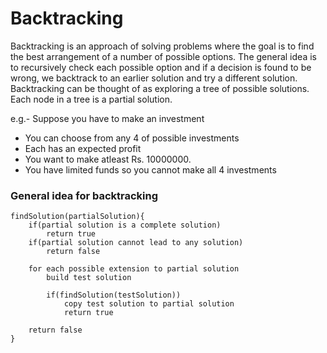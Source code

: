 # Backtracking

Backtracking is an approach of solving problems where the goal is to find the best arrangement of a number of possible options. The general idea is to recursively check each possible option and if a decision is found to be wrong, we backtrack to an earlier solution and try a different solution. Backtracking can be thought of as exploring a tree of possible solutions. Each node in a tree is a partial solution.

e.g.- 
Suppose you have to make an investment
- You can choose from any 4 of possible investments
- Each has an expected profit
- You want to make atleast Rs. 10000000.
- You have limited funds so you cannot make all 4 investments

### General idea for backtracking

```
findSolution(partialSolution){
    if(partial solution is a complete solution)
        return true
    if(partial solution cannot lead to any solution)
        return false

    for each possible extension to partial solution
        build test solution

        if(findSolution(testSolution))
            copy test solution to partial solution
            return true

    return false
}
```